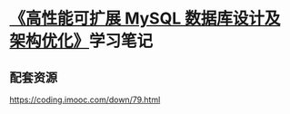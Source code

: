 # [《高性能可扩展 MySQL 数据库设计及架构优化》](https://coding.imooc.com/class/79.html)学习笔记

## 配套资源

<https://coding.imooc.com/down/79.html>